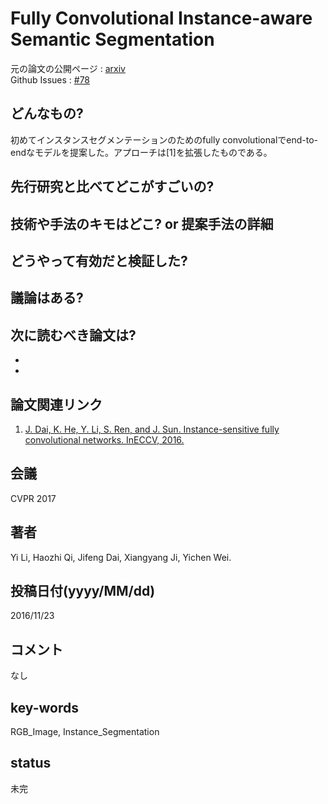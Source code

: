# Fully Convolutional Instance-aware Semantic Segmentation

元の論文の公開ページ : [arxiv](https://arxiv.org/abs/1611.07709)  
Github Issues : [#78](https://github.com/Obarads/obarads.github.io/issues/78)

## どんなもの?
初めてインスタンスセグメンテーションのためのfully convolutionalでend-to-endなモデルを提案した。アプローチは[1]を拡張したものである。


## 先行研究と比べてどこがすごいの?

## 技術や手法のキモはどこ? or 提案手法の詳細

## どうやって有効だと検証した?

## 議論はある?

## 次に読むべき論文は?
-
-

## 論文関連リンク
1. [J. Dai, K. He, Y. Li, S. Ren, and J. Sun. Instance-sensitive fully convolutional networks. InECCV, 2016.](https://arxiv.org/abs/1603.08678)

## 会議
CVPR 2017

## 著者
Yi Li, Haozhi Qi, Jifeng Dai, Xiangyang Ji, Yichen Wei.

## 投稿日付(yyyy/MM/dd)
2016/11/23

## コメント
なし

## key-words
RGB_Image, Instance_Segmentation

## status
未完